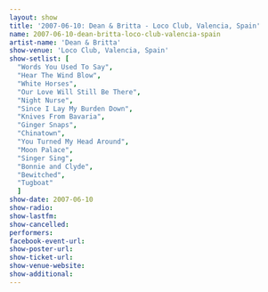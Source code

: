 ```yaml
---
layout: show
title: '2007-06-10: Dean & Britta - Loco Club, Valencia, Spain'
name: 2007-06-10-dean-britta-loco-club-valencia-spain
artist-name: 'Dean & Britta'
show-venue: 'Loco Club, Valencia, Spain'
show-setlist: [
  "Words You Used To Say",
  "Hear The Wind Blow",
  "White Horses",
  "Our Love Will Still Be There",
  "Night Nurse",
  "Since I Lay My Burden Down",
  "Knives From Bavaria",
  "Ginger Snaps",
  "Chinatown",
  "You Turned My Head Around",
  "Moon Palace",
  "Singer Sing",
  "Bonnie and Clyde",
  "Bewitched",
  "Tugboat"
  ]
show-date: 2007-06-10
show-radio: 
show-lastfm: 
show-cancelled: 
performers: 
facebook-event-url: 
show-poster-url: 
show-ticket-url: 
show-venue-website: 
show-additional: 
---
```


